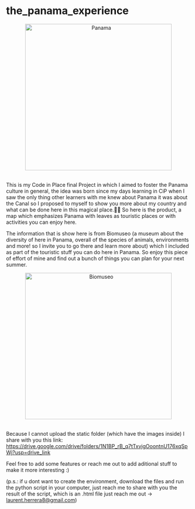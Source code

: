 # the_panama_experience

<div align=center>
    <img src="https://github.com/user-attachments/assets/1facd34f-ba4a-4944-93f2-5906645dde82" alt="Panama" width="400">
</div>
<br>

This is my Code in Place final Project in which I aimed to foster the Panama culture in general, the idea was born since my days learning in CiP when I saw the only thing other learners with me knew about Panama it was about the Canal so I proposed to myself to show you more about my country and what can be done here in this magical place.🫶🏻
So here is the product, a map which emphasizes Panama with leaves as touristic places or with activities you can enjoy here.

The information that is show here is from Biomuseo (a museum about the diversity of here in Panama, overall of the species of animals, environments and more! so I invite you to go there and learn more about) which I included as part of the touristic stuff you can do here in Panama. So enjoy this piece of effort of mine and find out a bunch of things you can plan for your next summer.

<div align=center>
    <img src="https://arqa.com/wp-content/uploads/2014/10/8056_24.jpg" alt="Biomuseo" width="400">
</div>
<br>

Because I cannot upload the static folder (which have the images inside) I share with you this link: https://drive.google.com/drive/folders/1N1BP_rB_q7tTxvjgOoontnU176xqSpWj?usp=drive_link

Feel free to add some features or reach me out to add aditional stuff to make it more interesting :)

(p.s.: if u dont want to create the environment, download the files and run the python script in your computer, just reach me to share with you the result of the script, which is an .html file just reach me out -> laurent.herrera8@gmail.com)

